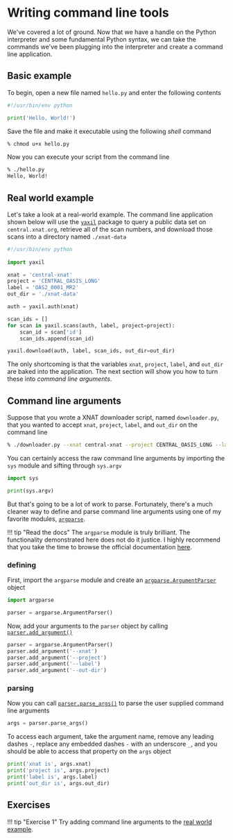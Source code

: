# Writing command line tools

We've covered a lot of ground. Now that we have a handle on the Python 
interpreter and some fundamental Python syntax, we can take the commands we've 
been plugging into the interpreter and create a command line application.

## Basic example

To begin, open a new file named `hello.py` and enter the following contents

```python
#!/usr/bin/env python

print('Hello, World!')
```

Save the file and make it executable using the following _shell_ command

```bash
% chmod u+x hello.py
```

Now you can execute your script from the command line

```bash
% ./hello.py
Hello, World!
```

## Real world example

Let's take a look at a real-world example. The command line application shown 
below will use the
[`yaxil`](https://yaxil.readthedocs.io/en/latest/)
package to query a public data set on `central.xnat.org`, retrieve all of the
scan numbers, and download those scans into a directory named `./xnat-data`

```python
#!/usr/bin/env python
  
import yaxil

xnat = 'central-xnat'
project = 'CENTRAL_OASIS_LONG'
label = 'OAS2_0001_MR2'
out_dir = './xnat-data'

auth = yaxil.auth(xnat)

scan_ids = []
for scan in yaxil.scans(auth, label, project=project):
    scan_id = scan['id']
    scan_ids.append(scan_id)

yaxil.download(auth, label, scan_ids, out_dir=out_dir)
```

The only shortcoming is that the variables `xnat`, `project`, `label`, and 
`out_dir` are baked into the application. The next section will show you how 
to turn these into _command line arguments_.

## Command line arguments

Suppose that you wrote a XNAT downloader script, named `downloader.py`, that 
you wanted to accept `xnat`, `project`, `label`, and `out_dir` on the command 
line

```bash
% ./downloader.py --xnat central-xnat --project CENTRAL_OASIS_LONG --label OAS2_0001_MR2 --out-dir ./xnat-data
```

You can certainly access the raw command line arguments by importing the `sys` 
module and sifting through `sys.argv`

```python
import sys

print(sys.argv)
```

But that's going to be a lot of work to parse. Fortunately, there's a much 
cleaner way to define and parse command line arguments using one of my favorite 
modules, 
[`argparse`](https://docs.python.org/3/library/argparse.html).

!!! tip "Read the docs"
    The `argparse` module is truly brilliant. The functionality demonstrated 
    here does not do it justice. I highly recommend that you take the time to 
    browse the official documentation 
    [here](https://docs.python.org/3/library/argparse.html).

### defining

First, import the `argparse` module and create an 
[`argparse.ArgumentParser`](https://docs.python.org/3/library/argparse.html#argparse.ArgumentParser) 
object

```python
import argparse

parser = argparse.ArgumentParser()
```

Now, add your arguments to the `parser` object by calling 
[`parser.add_argument()`](https://docs.python.org/3/library/argparse.html#argparse.ArgumentParser.add_argument)

```python
parser = argparse.ArgumentParser()
parser.add_argument('--xnat')
parser.add_argument('--project')
parser.add_argument('--label')
parser.add_argument('--out-dir')
```

### parsing

Now you can call
[`parser.parse_args()`](https://docs.python.org/3/library/argparse.html#argparse.ArgumentParser.parse_args)
to parse the user supplied command line arguments

```python
args = parser.parse_args()
```

To access each argument, take the argument name, remove any leading dashes `-`, 
replace any embedded dashes `-` with an underscore `_`, and you should be able 
to access that property on the `args` object

```python
print('xnat is', args.xnat)
print('project is', args.project)
print('label is', args.label)
print('out_dir is', args.out_dir)
```

## Exercises

!!! tip "Exercise 1"
    Try adding command line arguments to the
    [real world example](#real-world-example).
